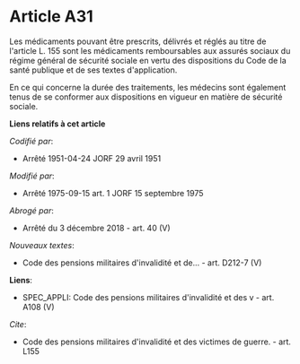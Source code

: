 # Article A31

Les médicaments pouvant être prescrits, délivrés et réglés au titre de l'article L. 155 sont les médicaments remboursables
aux assurés sociaux du régime général de sécurité sociale en vertu des dispositions du Code de la santé publique et de ses
textes d'application.

En ce qui concerne la durée des traitements, les médecins sont également tenus de se conformer aux dispositions en vigueur en
matière de sécurité sociale.

**Liens relatifs à cet article**

_Codifié par_:

  - Arrêté 1951-04-24 JORF 29 avril 1951

_Modifié par_:

  - Arrêté 1975-09-15 art. 1 JORF 15 septembre 1975

_Abrogé par_:

  - Arrêté du 3 décembre 2018 - art. 40 (V)

_Nouveaux textes_:

  - Code des pensions militaires d'invalidité et de... - art. D212-7 (V)

**Liens**:

  - SPEC_APPLI: Code des pensions militaires d'invalidité et des v - art. A108 (V)

_Cite_:

  - Code des pensions militaires d'invalidité et des victimes de guerre. - art. L155
